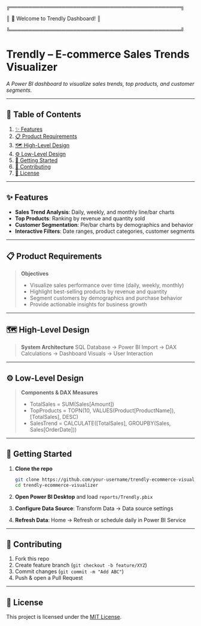 ╔══════════════════════════════════════════════╗


║    🚀 Welcome to Trendly Dashboard!            ║


╚══════════════════════════════════════════════╝

# Trendly – E-commerce Sales Trends Visualizer

*A Power BI dashboard to visualize sales trends, top products, and customer segments.*

---

## 📖 Table of Contents

1. [✨ Features](#✨-features)
2. [📋 Product Requirements](#📋-product-requirements)
3. [🗺️ High-Level Design](#🗺️-high-level-design)
4. [⚙️ Low-Level Design](#⚙️-low-level-design)
5. [🚀 Getting Started](#🚀-getting-started)
6. [🤝 Contributing](#🤝-contributing)
7. [📜 License](#📜-license)

---

## ✨ Features

* **Sales Trend Analysis**: Daily, weekly, and monthly line/bar charts
* **Top Products**: Ranking by revenue and quantity sold
* **Customer Segmentation**: Pie/bar charts by demographics and behavior
* **Interactive Filters**: Date ranges, product categories, customer segments

---

## 📋 Product Requirements

> **Objectives**
>
> * Visualize sales performance over time (daily, weekly, monthly)
> * Highlight best-selling products by revenue and quantity
> * Segment customers by demographics and purchase behavior
> * Provide actionable insights for business growth

---

## 🗺️ High-Level Design

> **System Architecture**
> SQL Database → Power BI Import → DAX Calculations → Dashboard Visuals → User Interaction

---

## ⚙️ Low-Level Design

> **Components & DAX Measures**
>
> * TotalSales = SUM(Sales\[Amount])
> * TopProducts = TOPN(10, VALUES(Product\[ProductName]), \[TotalSales], DESC)
> * SalesTrend = CALCULATE(\[TotalSales], GROUPBY(Sales, Sales\[OrderDate]))

---

## 🚀 Getting Started

1. **Clone the repo**

   ```bash
   git clone https://github.com/your-username/trendly-ecommerce-visualizer.git
   cd trendly-ecommerce-visualizer
   ```
2. **Open Power BI Desktop** and load `reports/Trendly.pbix`
3. **Configure Data Source**: Transform Data → Data source settings
4. **Refresh Data**: Home → Refresh or schedule daily in Power BI Service

---

## 🤝 Contributing

1. Fork this repo
2. Create feature branch (`git checkout -b feature/XYZ`)
3. Commit changes (`git commit -m "Add ABC"`)
4. Push & open a Pull Request

---

## 📜 License

This project is licensed under the [MIT License](LICENSE).
